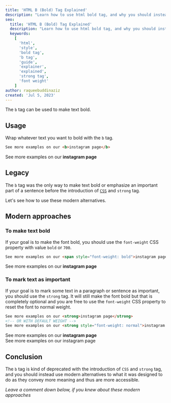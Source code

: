 ```yaml
---
title: 'HTML B (Bold) Tag Explained'
description: "Learn how to use html bold tag, and why you should instead learn and use it's modern alternatives"
seo:
  title: 'HTML B (Bold) Tag Explained'
  description: "Learn how to use html bold tag, and why you should instead learn and use it's modern alternatives"
  keywords:
    [
      'html',
      'style',
      'bold tag',
      'b tag',
      'guide',
      'explainer',
      'explained',
      'strong tag',
      'font weight'
    ]
author: raqueebuddinaziz
created: 'Jul 5, 2023'
---
```


The `b` tag can be used to make text bold.

## Usage

Wrap whatever text you want to bold with the `b` tag.

```html
See more examples on our <b>instagram page</b>
```

<div class="border rounded-xl p-5 border-black">
See more examples on our <b>instagram page</b>
</div>

## Legacy

The `b` tag was the only way to make text bold or emphasize an important part of a sentence before the introduction of [`CSS`](https://developer.mozilla.org/en-US/docs/Web/CSS) and `strong` tag.

Let's see how to use these modern alternatives.

## Modern approaches

### To make text bold

If your goal is to make the font bold, you should use the `font-weight` CSS property with value `bold` or `700`.

```html
See more examples on our <span style="font-weight: bold">instagram page</span>
```

<div class="border rounded-xl p-5 border-black">
See more examples on our <span style="font-weight: bold">instagram page</span>
</div>

### To mark text as important

If your goal is to mark some text in a paragraph or sentence as important, you should use the `strong` tag. It will still make the font bold but that is completely optional and you are free to use the `font-weight` CSS property to reset the font to normal weight.

```html
See more examples on our <strong>instagram page</strong>
<!-- OR WITH DEFAULT WEIGHT -->
See more examples on our <strong style="font-weight: normal">instagram page</strong>
```

<div class="border rounded-xl p-5 border-black">
See more examples on our <strong>instagram page</strong><br/>
See more examples on our <strong style="font-weight: normal">instagram page</strong>
</div>

## Conclusion

The `b` tag is kind of deprecated with the introduction of `CSS` and `strong` tag, and you should instead use modern alternatives to what it was designed to do as they convey more meaning and thus are more accessible.

_Leave a comment down below, if you knew about these modern approaches_
